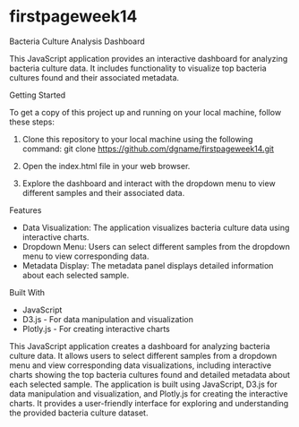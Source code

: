 # firstpageweek14

Bacteria Culture Analysis Dashboard

This JavaScript application provides an interactive dashboard for analyzing bacteria culture data. It includes functionality to visualize top bacteria cultures found and their associated metadata.

Getting Started

To get a copy of this project up and running on your local machine, follow these steps:

1. Clone this repository to your local machine using the following command:
   git clone https://github.com/dgname/firstpageweek14.git

2. Open the index.html file in your web browser.

3. Explore the dashboard and interact with the dropdown menu to view different samples and their associated data.

Features

- Data Visualization: The application visualizes bacteria culture data using interactive charts.
- Dropdown Menu: Users can select different samples from the dropdown menu to view corresponding data.
- Metadata Display: The metadata panel displays detailed information about each selected sample.


Built With

- JavaScript
- D3.js - For data manipulation and visualization
- Plotly.js - For creating interactive charts

This JavaScript application creates a dashboard for analyzing bacteria culture data. It allows users to select different samples from a dropdown menu and view corresponding data visualizations, including interactive charts showing the top bacteria cultures found and detailed metadata about each selected sample. The application is built using JavaScript, D3.js for data manipulation and visualization, and Plotly.js for creating the interactive charts. It provides a user-friendly interface for exploring and understanding the provided bacteria culture dataset.